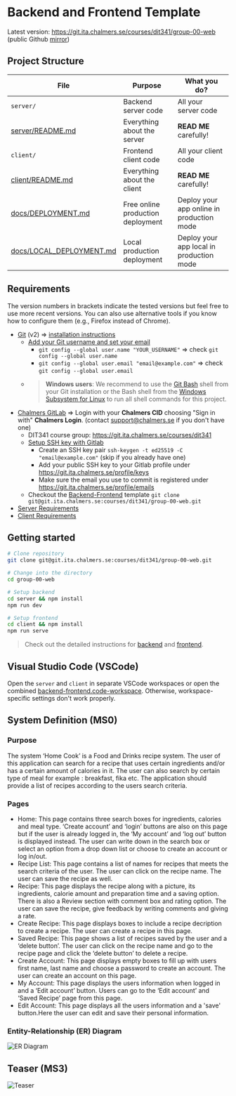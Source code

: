 # Backend and Frontend Template

Latest version: https://git.ita.chalmers.se/courses/dit341/group-00-web (public Github [mirror](https://github.com/dit341/group-00-web))

## Project Structure

| File        | Purpose           | What you do?  |
| ------------- | ------------- | ----- |
| `server/` | Backend server code | All your server code |
| [server/README.md](server/README.md) | Everything about the server | **READ ME** carefully! |
| `client/` | Frontend client code | All your client code |
| [client/README.md](client/README.md) | Everything about the client | **READ ME** carefully! |
| [docs/DEPLOYMENT.md](docs/DEPLOYMENT.md) | Free online production deployment | Deploy your app online in production mode |
| [docs/LOCAL_DEPLOYMENT.md](docs/LOCAL_DEPLOYMENT.md) | Local production deployment | Deploy your app local in production mode |

## Requirements

The version numbers in brackets indicate the tested versions but feel free to use more recent versions.
You can also use alternative tools if you know how to configure them (e.g., Firefox instead of Chrome).

* [Git](https://git-scm.com/) (v2) => [installation instructions](https://www.atlassian.com/git/tutorials/install-git)
  * [Add your Git username and set your email](https://docs.gitlab.com/ce/gitlab-basics/start-using-git.html#add-your-git-username-and-set-your-email)
    * `git config --global user.name "YOUR_USERNAME"` => check `git config --global user.name`
    * `git config --global user.email "email@example.com"` => check `git config --global user.email`
  * > **Windows users**: We recommend to use the [Git Bash](https://www.atlassian.com/git/tutorials/git-bash) shell from your Git installation or the Bash shell from the [Windows Subsystem for Linux](https://docs.microsoft.com/en-us/windows/wsl/install-win10) to run all shell commands for this project.
* [Chalmers GitLab](https://git.ita.chalmers.se/) => Login with your **Chalmers CID** choosing "Sign in with" **Chalmers Login**. (contact [support@chalmers.se](mailto:support@chalmers.se) if you don't have one)
  * DIT341 course group: https://git.ita.chalmers.se/courses/dit341
  * [Setup SSH key with Gitlab](https://docs.gitlab.com/ee/ssh/)
    * Create an SSH key pair `ssh-keygen -t ed25519 -C "email@example.com"` (skip if you already have one)
    * Add your public SSH key to your Gitlab profile under https://git.ita.chalmers.se/profile/keys
    * Make sure the email you use to commit is registered under https://git.ita.chalmers.se/profile/emails
  * Checkout the [Backend-Frontend](https://git.ita.chalmers.se/courses/dit341/group-00-web) template `git clone git@git.ita.chalmers.se:courses/dit341/group-00-web.git`
* [Server Requirements](./server/README.md#Requirements)
* [Client Requirements](./client/README.md#Requirements)

## Getting started

```bash
# Clone repository
git clone git@git.ita.chalmers.se:courses/dit341/group-00-web.git

# Change into the directory
cd group-00-web

# Setup backend
cd server && npm install
npm run dev

# Setup frontend
cd client && npm install
npm run serve
```

> Check out the detailed instructions for [backend](./server/README.md) and [frontend](./client/README.md).

## Visual Studio Code (VSCode)

Open the `server` and `client` in separate VSCode workspaces or open the combined [backend-frontend.code-workspace](./backend-frontend.code-workspace). Otherwise, workspace-specific settings don't work properly.

## System Definition (MS0)

### Purpose

The system ‘Home Cook’ is a Food and Drinks recipe system. The user of this application can search for a recipe that uses certain ingredients and/or has a certain amount of calories in it. The user can also search by certain type of meal for example : breakfast, fika etc. The application should provide a list of recipes according to the users search criteria. 


### Pages

* Home: This page contains three search boxes for ingredients, calories and meal type. ‘Create account’ and ‘login’ buttons are also on this page but if the user is already logged in, the ‘My account’ and ‘log out’ button is displayed instead. The user can write down in the search box or select an option from a drop down list or choose to create an account or log in/out.
* Recipe List: This page contains a list of names for recipes that meets the search criteria of the user. The user can click on the recipe name. The user can save the recipe as well.
* Recipe: This page displays the recipe along with a picture, its ingredients, calorie amount and preparation time and a saving option. There is also a Review section with comment box and rating option. The user can save the recipe, give feedback by writing comments and giving a rate.
* Create Recipe: This page displays boxes to include a recipe decription to create a recipe. The user can create a recipe in this page.
* Saved Recipe: This page shows a list of recipes saved by the user and a ‘delete button’. The user can click on the recipe name and go to the recipe page and click the ‘delete button’ to delete a recipe.
* Create Account: This page displays empty boxes to fill up with users first name, last name and choose a password to create an account. The user can create an account on this page.
* My Account: This page displays the users information when logged in and a ‘Edit account’ button. Users can go to the ‘Edit account’ and ‘Saved Recipe’ page from this page.
* Edit Account: This page displays all the users information and a 'save' button.Here the user can edit and save their personal information. 


### Entity-Relationship (ER) Diagram

![ER Diagram](./images/er_diagram.png)

## Teaser (MS3)

![Teaser](./images/teaser.png)